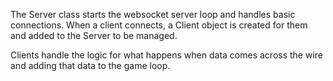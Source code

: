 The Server class starts the websocket server loop and handles basic connections. When a client connects, a Client object is created for them and added to the Server to be managed. 

Clients handle the logic for what happens when data comes across the wire and adding that data to the game loop.